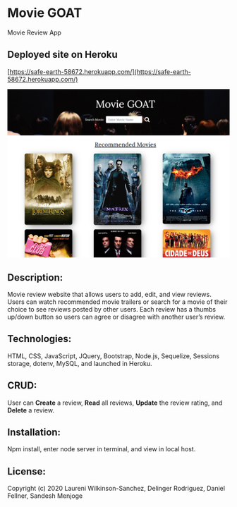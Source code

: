 #   Movie GOAT
Movie Review App

## Deployed site on Heroku
[https://safe-earth-58672.herokuapp.com/](https://safe-earth-58672.herokuapp.com/)

![](public/assets/img/homepage.PNG)

## Description:
Movie review website that allows users to add, edit, and view reviews. Users can watch recommended movie trailers or search for a movie of their choice to see reviews posted by other users.
Each review has a thumbs up/down button so users can agree or disagree with another user’s review.

## Technologies:
HTML, CSS, JavaScript, JQuery, Bootstrap, Node.js, Sequelize, Sessions storage, dotenv, MySQL, and launched in Heroku.

## CRUD:
User can **Create** a review, **Read** all reviews, **Update** the review rating, and **Delete** a review.

## Installation:
Npm install, enter node server in terminal, and view in local host.

## License:
Copyright (c) 2020 Laureni Wilkinson-Sanchez, Delinger Rodriguez, Daniel Fellner, Sandesh Menjoge


